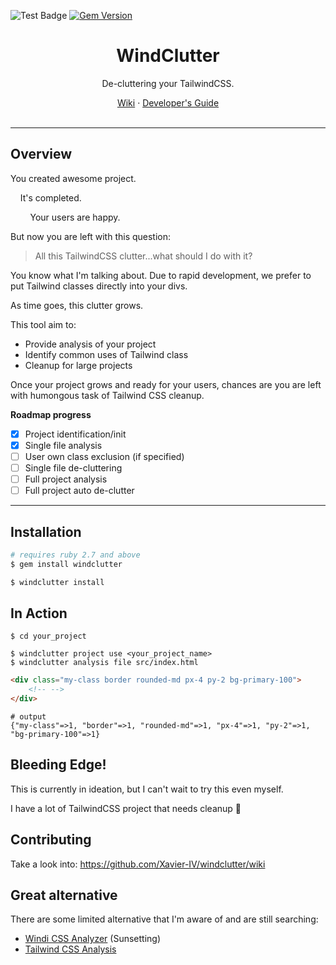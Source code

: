 ![Test Badge](https://github.com/Xavier-iV/windclutter/actions/workflows/main.yml/badge.svg) [![Gem Version](https://badge.fury.io/rb/windclutter.svg)](https://badge.fury.io/rb/windclutter)

<div align="center">
  <h1>WindClutter</h1>
  <p>De-cluttering your TailwindCSS.</p>
</div>

<p align="center">
  <a href="https://github.com/Xavier-IV/windclutter/wiki">Wiki</a>
  ·
  <a href="https://github.com/Xavier-IV/windclutter/wiki/Developer">Developer's Guide</a>
  <br>
  <br>
</p>

<hr/>

## Overview

You created awesome project.

&nbsp;&nbsp;&nbsp;&nbsp;It's completed.

&nbsp;&nbsp;&nbsp;&nbsp;&nbsp;&nbsp;&nbsp;&nbsp;Your users are happy. 

But now you are left with this question:

> All this TailwindCSS clutter...what should I do with it?

You know what I'm talking about. Due to rapid development, we prefer to put Tailwind classes directly into your divs.

As time goes, this clutter grows.

This tool aim to:

- Provide analysis of your project
- Identify common uses of Tailwind class
- Cleanup for large projects

Once your project grows and ready for your users, chances are you are left with
humongous task of Tailwind CSS cleanup.

**Roadmap progress**

- [x] Project identification/init
- [x] Single file analysis
- [ ] User own class exclusion (if specified)
- [ ] Single file de-cluttering
- [ ] Full project analysis
- [ ] Full project auto de-clutter

<hr/>

## Installation

```bash
# requires ruby 2.7 and above
$ gem install windclutter

$ windclutter install
```

## In Action

```
$ cd your_project

$ windclutter project use <your_project_name>
$ windclutter analysis file src/index.html
```

```html
<div class="my-class border rounded-md px-4 py-2 bg-primary-100">
    <!-- -->
</div>
```

```
# output
{"my-class"=>1, "border"=>1, "rounded-md"=>1, "px-4"=>1, "py-2"=>1, "bg-primary-100"=>1}
```

## Bleeding Edge!

This is currently in ideation, but I can't wait to try this even myself.

I have a lot of TailwindCSS project that needs cleanup 🤯

## Contributing

Take a look into:
https://github.com/Xavier-IV/windclutter/wiki


## Great alternative

There are some limited alternative that I'm aware of and are still searching:

- [Windi CSS Analyzer](https://windicss.org/features/analyzer.html) (Sunsetting)
- [Tailwind CSS Analysis](https://github.com/apvarun/tailwindcss-analysis)